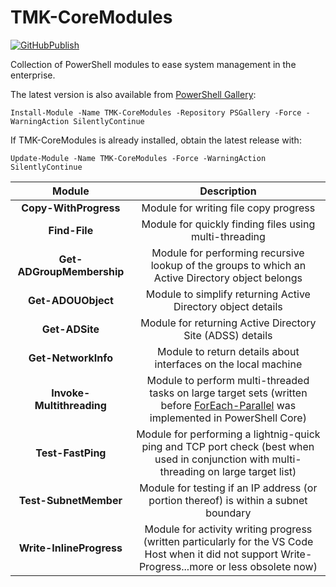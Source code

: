 # TMK-CoreModules

[![GitHubPublish][GitHubPublishBadge]][GitHubPublishLink]

Collection of PowerShell modules to ease system management in the enterprise.

The latest version is also available from [PowerShell Gallery][GitHubPublishLink]:

`Install-Module -Name TMK-CoreModules -Repository PSGallery -Force -WarningAction SilentlyContinue`

If TMK-CoreModules is already installed, obtain the latest release with:

`Update-Module -Name TMK-CoreModules -Force -WarningAction SilentlyContinue`

| Module                    | Description                                                                                                                                         |
|:-------------------------:|:---------------------------------------------------------------------------------------------------------------------------------------------------:|
| **Copy-WithProgress**     | Module for writing file copy progress                                                                                                               |
| **Find-File**             | Module for quickly finding files using multi-threading                                                                                              |
| **Get-ADGroupMembership** | Module for performing recursive lookup of the groups to which an Active Directory object belongs                                                    |
| **Get-ADOUObject**        | Module to simplify returning Active Directory object details                                                                                        |
| **Get-ADSite**            | Module for returning Active Directory Site (ADSS) details                                                                                           |
| **Get-NetworkInfo**       | Module to return details about interfaces on the local machine                                                                                      |
| **Invoke-Multithreading** | Module to perform multi-threaded tasks on large target sets (written before [ForEach-Parallel](https://github.com/PowerShell/PowerShell/pull/10229) was implemented in PowerShell Core)           |
| **Test-FastPing**         | Module for performing a lightnig-quick ping and TCP port check (best when used in conjunction with multi-threading on large target list)            |
| **Test-SubnetMember**     | Module for testing if an IP address (or portion thereof) is within a subnet boundary                                                                |
| **Write-InlineProgress**  | Module for activity writing progress (written particularly for the VS Code Host when it did not support Write-Progress...more or less obsolete now) |

[GitHubPublishBadge]: https://github.com/tmknight/TMK-CoreModules/actions/workflows/publish-module.yml/badge.svg
[GitHubPublishLink]: https://www.powershellgallery.com/packages/TMK-CoreModules/
